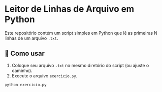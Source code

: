 # Leitor de Linhas de Arquivo em Python

Este repositório contém um script simples em Python que lê as primeiras N linhas de um arquivo `.txt`.

## 🚀 Como usar

1. Coloque seu arquivo `.txt` no mesmo diretório do script (ou ajuste o caminho).
2. Execute o arquivo `exercicio.py`.

```bash
python exercicio.py
